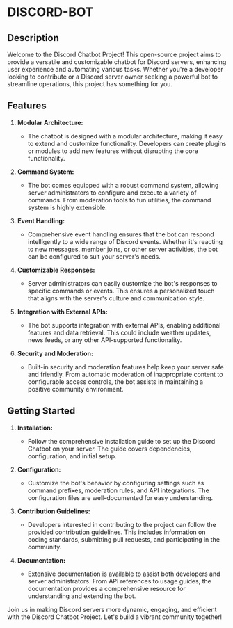 # DISCORD-BOT
## Description

Welcome to the Discord Chatbot Project! This open-source project aims to provide a versatile and customizable chatbot for Discord servers, enhancing user experience and automating various tasks. Whether you're a developer looking to contribute or a Discord server owner seeking a powerful bot to streamline operations, this project has something for you.

## Features

1. **Modular Architecture:**
   - The chatbot is designed with a modular architecture, making it easy to extend and customize functionality. Developers can create plugins or modules to add new features without disrupting the core functionality.

2. **Command System:**
   - The bot comes equipped with a robust command system, allowing server administrators to configure and execute a variety of commands. From moderation tools to fun utilities, the command system is highly extensible.

3. **Event Handling:**
   - Comprehensive event handling ensures that the bot can respond intelligently to a wide range of Discord events. Whether it's reacting to new messages, member joins, or other server activities, the bot can be configured to suit your server's needs.

4. **Customizable Responses:**
   - Server administrators can easily customize the bot's responses to specific commands or events. This ensures a personalized touch that aligns with the server's culture and communication style.

5. **Integration with External APIs:**
   - The bot supports integration with external APIs, enabling additional features and data retrieval. This could include weather updates, news feeds, or any other API-supported functionality.

6. **Security and Moderation:**
   - Built-in security and moderation features help keep your server safe and friendly. From automatic moderation of inappropriate content to configurable access controls, the bot assists in maintaining a positive community environment.

## Getting Started

1. **Installation:**
   - Follow the comprehensive installation guide to set up the Discord Chatbot on your server. The guide covers dependencies, configuration, and initial setup.

2. **Configuration:**
   - Customize the bot's behavior by configuring settings such as command prefixes, moderation rules, and API integrations. The configuration files are well-documented for easy understanding.

3. **Contribution Guidelines:**
   - Developers interested in contributing to the project can follow the provided contribution guidelines. This includes information on coding standards, submitting pull requests, and participating in the community.

4. **Documentation:**
   - Extensive documentation is available to assist both developers and server administrators. From API references to usage guides, the documentation provides a comprehensive resource for understanding and extending the bot.

Join us in making Discord servers more dynamic, engaging, and efficient with the Discord Chatbot Project. Let's build a vibrant community together!
